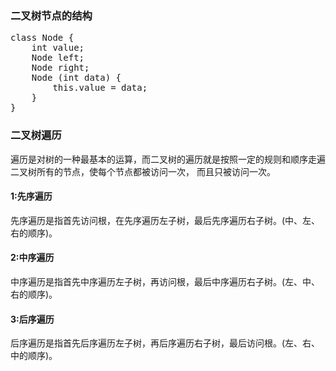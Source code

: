 <h3>二叉树节点的结构</h3>
<pre>
class Node {
    int value;
    Node left;
    Node right;
    Node (int data) {
        this.value = data;
    }
}
</pre>


<h3>二叉树遍历</h3>
遍历是对树的一种最基本的运算，而二叉树的遍历就是按照一定的规则和顺序走遍二叉树所有的节点，使每个节点都被访问一次，
而且只被访问一次。

<h4>1:先序遍历</h4>
先序遍历是指首先访问根，在先序遍历左子树，最后先序遍历右子树。(中、左、右的顺序)。

<h4>2:中序遍历</h4>
中序遍历是指首先中序遍历左子树，再访问根，最后中序遍历右子树。(左、中、右的顺序)。

<h4>3:后序遍历</h4>
后序遍历是指首先后序遍历左子树，再后序遍历右子树，最后访问根。(左、右、中的顺序)。

